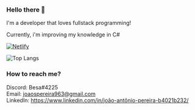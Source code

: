 ### Hello there 👋

I'm a developer that loves fullstack programming!

Currently, i'm improving my knowledge in C#

[![Netlify](https://img.shields.io/website?label=Netlify&style=for-the-badge&url=https://b-e-sa.netlify.app/)](https://b-e-sa.netlify.app)

![Top Langs](https://github-readme-stats.vercel.app/api/top-langs/?username=b-e-sa&layout=compact&hide=css,html,sass,javascript&theme=dark)

### How to reach me?
Discord: Besa#4225
<br>
Email: joaospereira963@gmail.com
<br>
LinkedIn: https://www.linkedin.com/in/joão-antônio-pereira-b4021b232/

<!--
**B-e-sa/B-e-sa** is a ✨ _special_ ✨ repository because its `README.md` (this file) appears on your GitHub profile.

Here are some ideas to get you started:

- 🔭 I’m currently working on ...
- 🌱 I’m currently learning ...
- 👯 I’m looking to collaborate on ...
- 🤔 I’m looking for help with ...
- 💬 Ask me about ...
- 📫 How to reach me: ...
- 😄 Pronouns: ...
- ⚡ Fun fact: ...
-->
